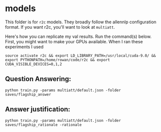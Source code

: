 # models

This folder is for `r2c` models. They broadly follow the allennlp configuration format. If you want r2c, you'll want to look at `multiatt`.

Here's how you can replicate my val results. Run the command(s) below. First, you might want to make your GPUs available. When I ran these experiments I used

`source activate r2c && export LD_LIBRARY_PATH=/usr/local/cuda-9.0/ && export PYTHONPATH=/home/rowan/code/r2c && export CUDA_VISIBLE_DEVICES=0,1,2`

## Question Answering:

```
python train.py -params multiatt/default.json -folder saves/flagship_answer 
```

## Answer justification:
```
python train.py -params multiatt/default.json -folder saves/flagship_rationale -rationale
```

